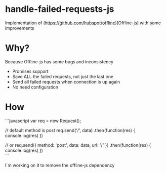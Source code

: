 # handle-failed-requests-js

Implementation of (https://github.com/hubspot/offline)[Offline-js] with some improvements

# Why?
Because Offline-js has some bugs and inconsistency

* Promises support
* Save ALL the failed requests, not just the last one
* Send all failed requests when connection is up again
* No need configuration

# How

´´´javascript
var req = new Request();

// default method is post
req.send('/', data)
.then(function(res) {
    console.log(res)
})

// or
req.send({
    method: 'post',
    data: data,
    url: '/'
    })
.then(function(res) {
    console.log(res)
})    
´´´

I´m working on it to remove the offline-js dependency
